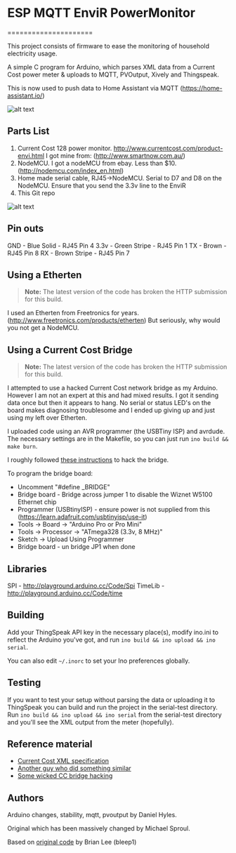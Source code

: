 # ESP MQTT EnviR PowerMonitor
=====================

This project consists of firmware to ease the monitoring of household electricity usage.

A simple C program for Arduino, which parses XML data from a Current Cost power meter & uploads to MQTT, PVOutput, Xively and Thingspeak.

This is now used to push data to Home Assistant via MQTT (https://home-assistant.io/)

![alt text](https://github.com/DotNetDann/arduino-power-monitor/raw/master/EnviR.jpg)

## Parts List

1. Current Cost 128 power monitor.  http://www.currentcost.com/product-envi.html I got mine from: (http://www.smartnow.com.au/)
2. NodeMCU.  I got a nodeMCU from ebay. Less than $10. (http://nodemcu.com/index_en.html)
3. Home made serial cable, RJ45->NodeMCU. Serial to D7 and D8 on the NodeMCU. Ensure that you send the 3.3v line to the EnviR
4. This Git repo

![alt text](https://github.com/DotNetDann/arduino-power-monitor/raw/master/EnviR_WithNodeMCU.jpg)


## Pin outs
GND - Blue Solid - RJ45 Pin 4
3.3v - Green Stripe - RJ45 Pin 1
TX - Brown - RJ45 Pin 8
RX - Brown Stripe - RJ45 Pin 7


## Using a Etherten

> **Note:**
>The latest version of the code has broken the HTTP submission for this build.

I used an Etherten from Freetronics for years. (http://www.freetronics.com/products/etherten)
But seriously, why would you not get a NodeMCU.


## Using a Current Cost Bridge

> **Note:**
>The latest version of the code has broken the HTTP submission for this build.

I attempted to use a hacked Current Cost network bridge as my Arduino. However I am not an expert at this and had mixed results. I got it sending data once but then it appears to hang. No serial or status LED's on the board makes diagnosing troublesome and I ended up giving up and just using my left over Etherten.

I uploaded code using an AVR programmer (the USBTiny ISP) and avrdude. The necessary settings are in the Makefile, so you can just run `ino build && make burn`.

I roughly followed [these instructions](http://john.crouchley.com/blog/archives/722) to hack the bridge.

To program the bridge board:
* Uncomment "#define _BRIDGE"
* Bridge board - Bridge across jumper 1 to disable the Wiznet W5100 Ethernet chip
* Programmer (USBtinyISP) - ensure power is not supplied from this (https://learn.adafruit.com/usbtinyisp/use-it)
* Tools -> Board -> "Arduino Pro or Pro Mini"
* Tools -> Processor -> "ATmega328 (3.3v, 8 MHz)"
* Sketch -> Upload Using Programmer
* Bridge board - un bridge JP1 when done


## Libraries

SPI - http://playground.arduino.cc/Code/Spi
TimeLib - http://playground.arduino.cc/Code/time


## Building

Add your ThingSpeak API key in the necessary place(s), modify ino.ini to reflect the Arduino you've 
got, and run `ino build && ino upload && ino serial`.

You can also edit `~/.inorc` to set your Ino preferences globally.

## Testing

If you want to test your setup without parsing the data or uploading it to ThingSpeak you can build and run the project in the serial-test directory. Run `ino build && ino upload && ino serial` from the serial-test directory and you'll see the XML output from the meter (hopefully).

## Reference material

* [Current Cost XML specification](http://www.currentcost.com/download/Envi%20XML%20v19%20-%202011-01-11.pdf)
* [Another guy who did something similar](http://mungbean.org/blog/?p=477)
* [Some wicked CC bridge hacking](http://john.crouchley.com/blog/archives/722)

## Authors

Arduino changes, stability, mqtt, pvoutput by Daniel Hyles.

Original which has been massively changed by Michael Sproul.

Based on [original code](https://github.com/bleep1/CurrentCostToCosmViaArduino) by Brian Lee (bleep1)
